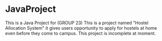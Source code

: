 # JavaProject
This is a Java Project for (GROUP 23)
This is a project named "Hostel Allocation System" it gives users opportunity to apply for hostels at home even before they come to campus.
This project is incomplete at moment.

